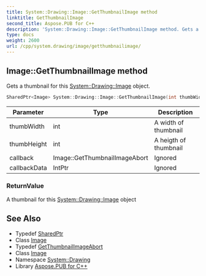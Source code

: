 ```yaml
---
title: System::Drawing::Image::GetThumbnailImage method
linktitle: GetThumbnailImage
second_title: Aspose.PUB for C++
description: 'System::Drawing::Image::GetThumbnailImage method. Gets a thumbnail for this System::Drawing::Image object in C++.'
type: docs
weight: 2600
url: /cpp/system.drawing/image/getthumbnailimage/
---
```

## Image::GetThumbnailImage method


Gets a thumbnail for this [System::Drawing::Image](../) object.

```cpp
SharedPtr<Image> System::Drawing::Image::GetThumbnailImage(int thumbWidth, int thumbHeight, Image::GetThumbnailImageAbort callback, IntPtr callbackData)
```


| Parameter | Type | Description |
| --- | --- | --- |
| thumbWidth | int | A width of thumbnail |
| thumbHeight | int | A heigth of thumbnail |
| callback | Image::GetThumbnailImageAbort | Ignored |
| callbackData | IntPtr | Ignored |

### ReturnValue

A thumbnail for this [System::Drawing::Image](../) object

## See Also

* Typedef [SharedPtr](../../../system/sharedptr/)
* Class [Image](../)
* Typedef [GetThumbnailImageAbort](../getthumbnailimageabort/)
* Class [Image](../)
* Namespace [System::Drawing](../../)
* Library [Aspose.PUB for C++](../../../)
